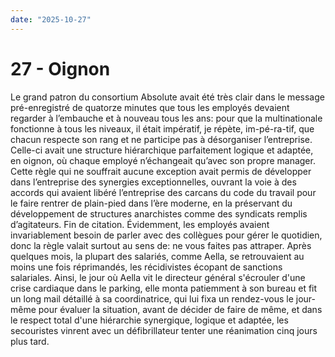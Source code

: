 ```yaml
---
date: "2025-10-27"
---
```

# 27 - Oignon

Le grand patron du consortium Absolute avait été très clair dans le message
pré-enregistré de quatorze minutes que tous les employés devaient regarder à l’embauche
et à nouveau tous les ans: pour que la multinationale fonctionne à tous les niveaux, il
était impératif, je répète, im-pé-ra-tif, que chacun respecte son rang et ne participe
pas à désorganiser l’entreprise. Celle-ci avait une structure hiérarchique parfaitement
logique et adaptée, en oignon, où chaque employé n’échangeait qu’avec son propre
manager. Cette règle qui ne souffrait aucune exception avait permis de développer dans
l’entreprise des synergies exceptionnelles, ouvrant la voie à des accords qui avaient
libéré l’entreprise des carcans du code du travail pour le faire rentrer de plain-pied
dans l’ère moderne, en la préservant du développement de structures anarchistes comme
des syndicats remplis d’agitateurs. Fin de citation. Évidemment, les employés avaient
invariablement besoin de parler avec des collègues pour gérer le quotidien, donc la
règle valait surtout au sens de: ne vous faites pas attraper. Après quelques mois, la
plupart des salariés, comme Aella, se retrouvaient au moins une fois réprimandés, les
récidivistes écopant de sanctions salariales. Ainsi, le jour où Aella vit le directeur général
s'écrouler d'une crise cardiaque dans le parking, elle monta patiemment à son bureau et
fit un long mail détaillé à sa coordinatrice, qui lui fixa un rendez-vous le jour-même
pour évaluer la situation, avant de décider de faire de même, et dans le respect total
d'une hiérarchie synergique, logique et adaptée, les secouristes vinrent avec un
défibrillateur tenter une réanimation cinq jours plus tard.
